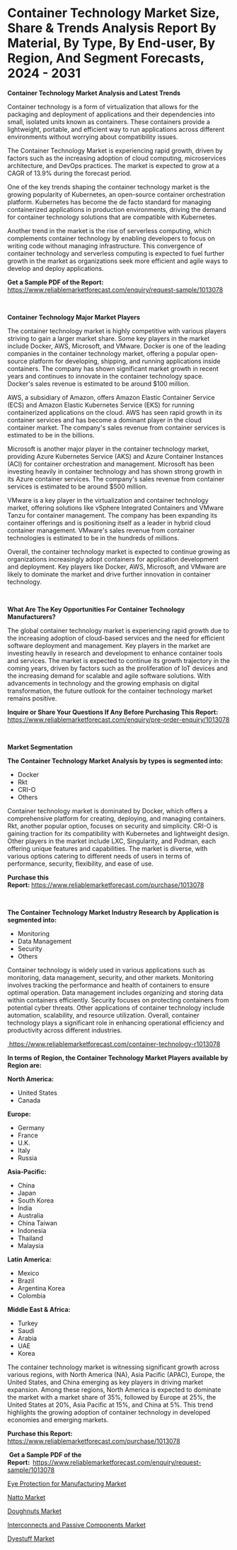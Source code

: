 <p><h1>Container Technology Market Size, Share & Trends Analysis Report By Material, By Type, By End-user, By Region, And Segment Forecasts, 2024 - 2031</h1></p><p><strong>Container Technology Market Analysis and Latest Trends</strong></p>
<p><p>Container technology is a form of virtualization that allows for the packaging and deployment of applications and their dependencies into small, isolated units known as containers. These containers provide a lightweight, portable, and efficient way to run applications across different environments without worrying about compatibility issues.</p><p>The Container Technology Market is experiencing rapid growth, driven by factors such as the increasing adoption of cloud computing, microservices architecture, and DevOps practices. The market is expected to grow at a CAGR of 13.9% during the forecast period.</p><p>One of the key trends shaping the container technology market is the growing popularity of Kubernetes, an open-source container orchestration platform. Kubernetes has become the de facto standard for managing containerized applications in production environments, driving the demand for container technology solutions that are compatible with Kubernetes.</p><p>Another trend in the market is the rise of serverless computing, which complements container technology by enabling developers to focus on writing code without managing infrastructure. This convergence of container technology and serverless computing is expected to fuel further growth in the market as organizations seek more efficient and agile ways to develop and deploy applications.</p></p>
<p><strong>Get a Sample PDF of the Report:&nbsp;</strong> <a href="https://www.reliablemarketforecast.com/enquiry/request-sample/1013078">https://www.reliablemarketforecast.com/enquiry/request-sample/1013078</a></p>
<p>&nbsp;</p>
<p><strong>Container Technology Major Market Players</strong></p>
<p><p>The container technology market is highly competitive with various players striving to gain a larger market share. Some key players in the market include Docker, AWS, Microsoft, and VMware. Docker is one of the leading companies in the container technology market, offering a popular open-source platform for developing, shipping, and running applications inside containers. The company has shown significant market growth in recent years and continues to innovate in the container technology space. Docker's sales revenue is estimated to be around $100 million.</p><p>AWS, a subsidiary of Amazon, offers Amazon Elastic Container Service (ECS) and Amazon Elastic Kubernetes Service (EKS) for running containerized applications on the cloud. AWS has seen rapid growth in its container services and has become a dominant player in the cloud container market. The company's sales revenue from container services is estimated to be in the billions.</p><p>Microsoft is another major player in the container technology market, providing Azure Kubernetes Service (AKS) and Azure Container Instances (ACI) for container orchestration and management. Microsoft has been investing heavily in container technology and has shown strong growth in its Azure container services. The company's sales revenue from container services is estimated to be around $500 million.</p><p>VMware is a key player in the virtualization and container technology market, offering solutions like vSphere Integrated Containers and VMware Tanzu for container management. The company has been expanding its container offerings and is positioning itself as a leader in hybrid cloud container management. VMware's sales revenue from container technologies is estimated to be in the hundreds of millions.</p><p>Overall, the container technology market is expected to continue growing as organizations increasingly adopt containers for application development and deployment. Key players like Docker, AWS, Microsoft, and VMware are likely to dominate the market and drive further innovation in container technology.</p></p>
<p>&nbsp;</p>
<p><strong>What Are The Key Opportunities For Container Technology Manufacturers?</strong></p>
<p><p>The global container technology market is experiencing rapid growth due to the increasing adoption of cloud-based services and the need for efficient software deployment and management. Key players in the market are investing heavily in research and development to enhance container tools and services. The market is expected to continue its growth trajectory in the coming years, driven by factors such as the proliferation of IoT devices and the increasing demand for scalable and agile software solutions. With advancements in technology and the growing emphasis on digital transformation, the future outlook for the container technology market remains positive.</p></p>
<p><strong>Inquire or Share Your Questions If Any Before Purchasing This Report:</strong> <a href="https://www.reliablemarketforecast.com/enquiry/pre-order-enquiry/1013078">https://www.reliablemarketforecast.com/enquiry/pre-order-enquiry/1013078</a></p>
<p>&nbsp;</p>
<p><strong>Market Segmentation</strong></p>
<p><strong>The Container Technology Market Analysis by types is segmented into:</strong></p>
<p><ul><li>Docker</li><li>Rkt</li><li>CRI-O</li><li>Others</li></ul></p>
<p><p>Container technology market is dominated by Docker, which offers a comprehensive platform for creating, deploying, and managing containers. Rkt, another popular option, focuses on security and simplicity. CRI-O is gaining traction for its compatibility with Kubernetes and lightweight design. Other players in the market include LXC, Singularity, and Podman, each offering unique features and capabilities. The market is diverse, with various options catering to different needs of users in terms of performance, security, flexibility, and ease of use.</p></p>
<p><strong>Purchase this Report:&nbsp;</strong><a href="https://www.reliablemarketforecast.com/purchase/1013078">https://www.reliablemarketforecast.com/purchase/1013078</a></p>
<p>&nbsp;</p>
<p><strong>The Container Technology Market Industry Research by Application is segmented into:</strong></p>
<p><ul><li>Monitoring</li><li>Data Management</li><li>Security</li><li>Others</li></ul></p>
<p><p>Container technology is widely used in various applications such as monitoring, data management, security, and other markets. Monitoring involves tracking the performance and health of containers to ensure optimal operation. Data management includes organizing and storing data within containers efficiently. Security focuses on protecting containers from potential cyber threats. Other applications of container technology include automation, scalability, and resource utilization. Overall, container technology plays a significant role in enhancing operational efficiency and productivity across different industries.</p></p>
<p><a href="https://www.reliablemarketforecast.com/container-technology-r1013078">&nbsp;https://www.reliablemarketforecast.com/container-technology-r1013078</a></p>
<p><strong>In terms of Region, the Container Technology Market Players available by Region are:</strong></p>
<p>
    <p> <strong> North America: </strong>
        <ul>
            <li>United States</li>
            <li>Canada</li>
        </ul>
        </p> 
    <p> <strong> Europe: </strong>
        <ul>
            <li>Germany</li>
            <li>France</li>
            <li>U.K.</li>
            <li>Italy</li>
            <li>Russia</li>
        </ul>
        </p> 
    <p> <strong> Asia-Pacific: </strong>
        <ul>
            <li>China</li>
            <li>Japan</li>
            <li>South Korea</li>
            <li>India</li>
            <li>Australia</li>
            <li>China Taiwan</li>
            <li>Indonesia</li>
            <li>Thailand</li>
            <li>Malaysia</li>
        </ul>
        </p> 
    <p> <strong> Latin America: </strong>
        <ul>
            <li>Mexico</li>
            <li>Brazil</li>
            <li>Argentina Korea</li>
            <li>Colombia</li>
        </ul>
        </p> 
    <p> <strong> Middle East & Africa: </strong>
        <ul>
            <li>Turkey</li>
            <li>Saudi</li>
            <li>Arabia</li>
            <li>UAE</li>
            <li>Korea</li>
        </ul>
    </p>
    </p>
<p><p>The container technology market is witnessing significant growth across various regions, with North America (NA), Asia Pacific (APAC), Europe, the United States, and China emerging as key players in driving market expansion. Among these regions, North America is expected to dominate the market with a market share of 35%, followed by Europe at 25%, the United States at 20%, Asia Pacific at 15%, and China at 5%. This trend highlights the growing adoption of container technology in developed economies and emerging markets.</p></p>
<p><strong>Purchase this Report: </strong><a href="https://www.reliablemarketforecast.com/purchase/1013078">https://www.reliablemarketforecast.com/purchase/1013078</a></p>
<p>&nbsp;<strong>Get a Sample PDF of the Report:&nbsp;&nbsp;</strong><a href="https://www.reliablemarketforecast.com/enquiry/request-sample/1013078">https://www.reliablemarketforecast.com/enquiry/request-sample/1013078</a></p>
<p><strong></strong></p>
<p><p><a href="https://www.linkedin.com/pulse/eye-protection-manufacturing-market-size-growth-trends-statistics-ptljc?trackingId=fi3zQnulTVqlipADKsd20A%3D%3D">Eye Protection for Manufacturing Market</a></p><p><a href="https://medium.com/@jeniw10236654655/emerging-trends-in-natto-market-global-outlook-and-future-prospects-from-2024-2031-f8126cfdbddf">Natto Market</a></p><p><a href="https://medium.com/@clairhane_9803/doughnuts-market-industry-trends-and-forecast-for-period-from-2024-to-2031-2f98851db1de">Doughnuts Market</a></p><p><a href="https://github.com/RichRobinson5/Market-Research-Report-List-6/blob/main/interconnects-and-passive-components-market.md">Interconnects and Passive Components Market</a></p><p><a href="https://github.com/gdfhhhj/Market-Research-Report-List-6/blob/main/dyestuff-market.md">Dyestuff Market</a></p></p>